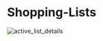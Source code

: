 # Shopping-Lists

![active_list_details](https://github.com/Gralls/Shopping-Lists/blob/readme/Screenshots/active_list_details.png)
